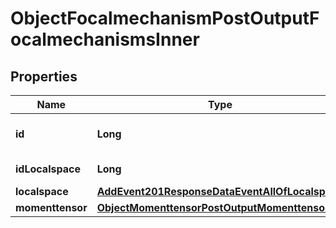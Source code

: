 

# ObjectFocalmechanismPostOutputFocalmechanismsInner


## Properties

| Name | Type | Description | Notes |
|------------ | ------------- | ------------- | -------------|
|**id** | **Long** | Unique incremental id | bigint(20) |  [optional] |
|**idLocalspace** | **Long** | Localspace Id | bigint(19) |  [optional] |
|**localspace** | [**AddEvent201ResponseDataEventAllOfLocalspace**](AddEvent201ResponseDataEventAllOfLocalspace.md) |  |  [optional] |
|**momenttensor** | [**ObjectMomenttensorPostOutputMomenttensor**](ObjectMomenttensorPostOutputMomenttensor.md) |  |  [optional] |



